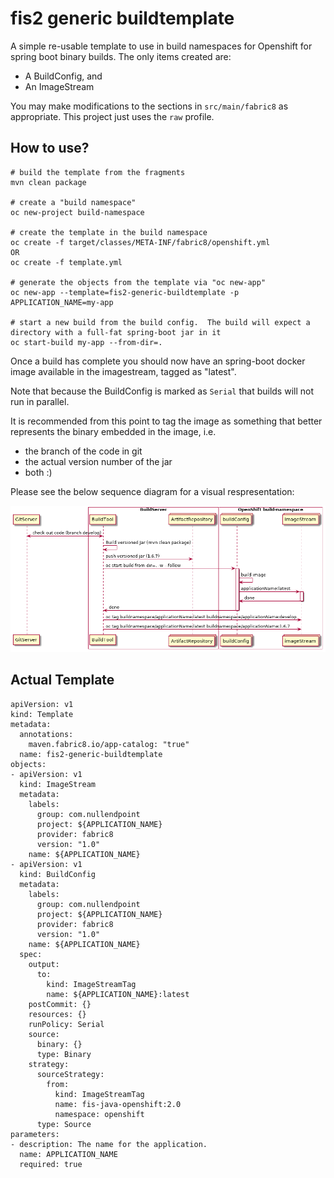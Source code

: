 # fis2 generic buildtemplate

A simple re-usable template to use in build namespaces for Openshift for spring boot binary builds.  The only items created are:

- A BuildConfig, and
- An ImageStream

You may make modifications to the sections in `src/main/fabric8` as appropriate.  This project just uses the `raw` profile.

## How to use?

```
# build the template from the fragments
mvn clean package

# create a "build namespace"
oc new-project build-namespace

# create the template in the build namespace
oc create -f target/classes/META-INF/fabric8/openshift.yml
OR
oc create -f template.yml

# generate the objects from the template via "oc new-app"
oc new-app --template=fis2-generic-buildtemplate -p APPLICATION_NAME=my-app

# start a new build from the build config.  The build will expect a directory with a full-fat spring-boot jar in it
oc start-build my-app --from-dir=.

```

Once a build has complete you should now have an spring-boot docker image available in the imagestream, tagged as "latest".

Note that because the BuildConfig is marked as `Serial` that builds will not run in parallel.

It is recommended from this point to tag the image as something that better represents the binary embedded in the image, i.e.
- the branch of the code in git
- the actual version number of the jar
- both :)

Please see the below sequence diagram for a visual respresentation:

![build sequence diagram](./build.png)


## Actual Template

```
apiVersion: v1
kind: Template
metadata:
  annotations:
    maven.fabric8.io/app-catalog: "true"
  name: fis2-generic-buildtemplate
objects:
- apiVersion: v1
  kind: ImageStream
  metadata:
    labels:
      group: com.nullendpoint
      project: ${APPLICATION_NAME}
      provider: fabric8
      version: "1.0"
    name: ${APPLICATION_NAME}
- apiVersion: v1
  kind: BuildConfig
  metadata:
    labels:
      group: com.nullendpoint
      project: ${APPLICATION_NAME}
      provider: fabric8
      version: "1.0"
    name: ${APPLICATION_NAME}
  spec:
    output:
      to:
        kind: ImageStreamTag
        name: ${APPLICATION_NAME}:latest
    postCommit: {}
    resources: {}
    runPolicy: Serial
    source:
      binary: {}
      type: Binary
    strategy:
      sourceStrategy:
        from:
          kind: ImageStreamTag
          name: fis-java-openshift:2.0
          namespace: openshift
      type: Source
parameters:
- description: The name for the application.
  name: APPLICATION_NAME
  required: true
```
